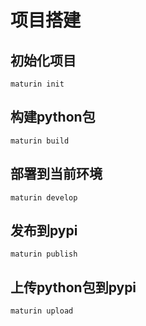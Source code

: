 # 项目搭建

## 初始化项目

```shell
maturin init
```

## 构建python包

```shell
maturin build
```

## 部署到当前环境

```shell
maturin develop
```

## 发布到pypi

```shell
maturin publish
```

## 上传python包到pypi

```shell
maturin upload
```
